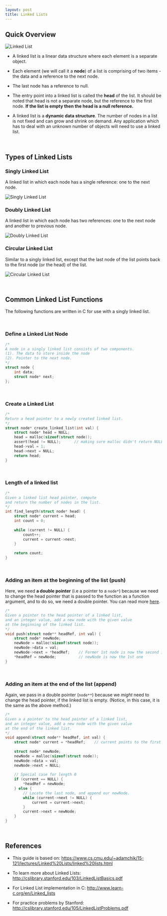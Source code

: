 ```yaml
---
layout: post
title: Linked Lists
---
```


## Quick Overview

![Linked List](images/linkedlist.bmp)

* A linked list is a linear data structure where each element is a separate object.

* Each element (we will call it a **node**) of a list is comprising of two items - the data and a reference to the next node. 
* The last node has a reference to null. 

* The entry point into a linked list is called the **head** of the list. It should be noted that head is not a separate node, but the reference to the first node. **If the list is empty then the head is a null reference.**

* A linked list is a **dynamic data structure**. The number of nodes in a list is not fixed and can grow and shrink on demand. Any application which has to deal with an unknown number of objects will need to use a linked list.

&nbsp;

## Types of Linked Lists
### **Singly Linked List**
A linked list in which each node has a single reference: one to the next node.

![Singly Linked List](http://upload.wikimedia.org/wikipedia/commons/6/6d/Singly-linked-list.svg)


### **Doubly Linked List**
A linked list in which each node has two references: one to the next node and another to previous node.

![Doubly Linked List](http://upload.wikimedia.org/wikipedia/commons/5/5e/Doubly-linked-list.svg)

### **Circular Linked List**
Similar to a singly linked list, except that the last node of the list points back to the first node (or the head) of the list.

![Circular Linked List](http://upload.wikimedia.org/wikipedia/commons/d/df/Circularly-linked-list.svg)

&nbsp;

## Common Linked List Functions

The following functions are written in C for use with a singly linked list.

&nbsp;

### Define a Linked List Node
```c
/*
A node in a singly linked list consists of two components.
(1). The data to store inside the node
(2). Pointer to the next node.
*/
struct node {
    int data;
    struct node* next;
};
```

&nbsp;

### Create a Linked List
```c
/*
Return a head pointer to a newly created linked list.
*/
struct node* create_linked_list(int val) {
    struct node* head = NULL;
    head = malloc(sizeof(struct node));
    assert(head != NULL);      // making sure malloc didn't return NULL
    head->val = 1;
    head->next = NULL;
    return head;
}


```

&nbsp;

### Length of a linked list
```c
/* 
Given a linked list head pointer, compute
and return the number of nodes in the list.
*/
int find_length(struct node* head) {
    struct node* current = head;
    int count = 0;
    
    while (current != NULL) {
        count++;
        current = current->next;
    }
    
    return count;
}
```

&nbsp;

### Adding an item at the beginning of the list (push)
Here, we need **a double pointer** (i.e a pointer to a ```node*```) because we need to change the head pointer that is 
passed to the function as a function argument, and to do so, we need a double pointer. You can read more [here](http://stackoverflow.com/questions/5580761/why-use-double-pointer-or-why-use-pointers-to-pointers).

```c
/*
Given a pointer to the head pointer of a linked list,
and an integer value, add a new node with the given value
at the beginning of the linked list.
*/
void push(struct node** headRef, int val) {
    struct node* newNode;
    newNode = malloc(sizeof(struct node));
    newNode->data = val;
    newNode->next = *headRef;    // Former 1st node is now the second in list
    *headRef = newNode;          // newNode is now the 1st one
}

```

&nbsp;

### Adding an item at the end of the list (append)
Again, we pass in a double pointer (```node**```) because we *might* need to change the head pointer, 
if the linked list is empty. (Notice, in this case, it is the same as the above method.)

```c
/*
Given a a pointer to the head pointer of a linked list,
and an integer value, add a new node with the given value
at the end of the linked list.
*/
void append(struct node** headRef, int val) {
    struct node* current = *headRef;    // current points to the first node
    
    struct node* newNode;
    newNode = malloc(sizeof(struct node));
    newNode->data = val;
    newNode->next = NULL;
    
    // Special case for length 0
    if (current == NULL) {
        *headRef = newNode;
    } else {
        // Locate the last node, and append our newNode.
        while (current->next != NULL) {
            current = current->next;
        }
        current->next = newNode;  
    }  
}
```

&nbsp;

## References
* This guide is based on: https://www.cs.cmu.edu/~adamchik/15-121/lectures/Linked%20Lists/linked%20lists.html

* To learn more about Linked Lists: http://cslibrary.stanford.edu/103/LinkedListBasics.pdf

* For Linked List implementation in C: http://www.learn-c.org/en/Linked_lists

* For practice problems by Stanford: http://cslibrary.stanford.edu/105/LinkedListProblems.pdf
